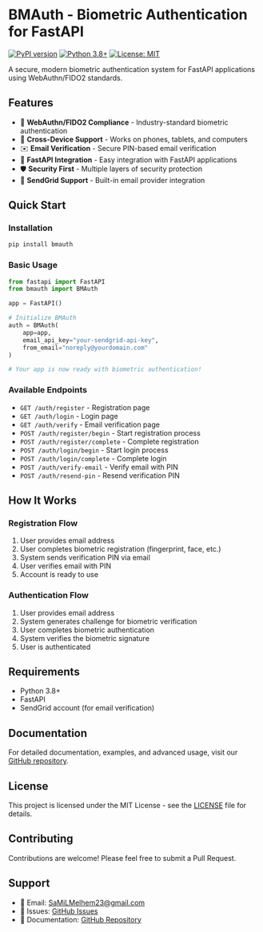 # BMAuth - Biometric Authentication for FastAPI

[![PyPI version](https://badge.fury.io/py/bmauth.svg)](https://badge.fury.io/py/bmauth)
[![Python 3.8+](https://img.shields.io/badge/python-3.8+-blue.svg)](https://www.python.org/downloads/)
[![License: MIT](https://img.shields.io/badge/License-MIT-yellow.svg)](https://opensource.org/licenses/MIT)

A secure, modern biometric authentication system for FastAPI applications using WebAuthn/FIDO2 standards.

## Features

- 🔐 **WebAuthn/FIDO2 Compliance** - Industry-standard biometric authentication
- 📱 **Cross-Device Support** - Works on phones, tablets, and computers
- ✉️ **Email Verification** - Secure PIN-based email verification
- 🚀 **FastAPI Integration** - Easy integration with FastAPI applications
- 🛡️ **Security First** - Multiple layers of security protection
- 📧 **SendGrid Support** - Built-in email provider integration

## Quick Start

### Installation

```bash
pip install bmauth
```

### Basic Usage

```python
from fastapi import FastAPI
from bmauth import BMAuth

app = FastAPI()

# Initialize BMAuth
auth = BMAuth(
    app=app,
    email_api_key="your-sendgrid-api-key",
    from_email="noreply@yourdomain.com"
)

# Your app is now ready with biometric authentication!
```

### Available Endpoints

- `GET /auth/register` - Registration page
- `GET /auth/login` - Login page
- `GET /auth/verify` - Email verification page
- `POST /auth/register/begin` - Start registration process
- `POST /auth/register/complete` - Complete registration
- `POST /auth/login/begin` - Start login process
- `POST /auth/login/complete` - Complete login
- `POST /auth/verify-email` - Verify email with PIN
- `POST /auth/resend-pin` - Resend verification PIN

## How It Works

### Registration Flow
1. User provides email address
2. User completes biometric registration (fingerprint, face, etc.)
3. System sends verification PIN via email
4. User verifies email with PIN
5. Account is ready to use

### Authentication Flow
1. User provides email address
2. System generates challenge for biometric verification
3. User completes biometric authentication
4. System verifies the biometric signature
5. User is authenticated

## Requirements

- Python 3.8+
- FastAPI
- SendGrid account (for email verification)

## Documentation

For detailed documentation, examples, and advanced usage, visit our [GitHub repository](https://github.com/samimelhem/bmauth).

## License

This project is licensed under the MIT License - see the [LICENSE](https://github.com/samimelhem/bmauth/blob/main/LICENSE) file for details.

## Contributing

Contributions are welcome! Please feel free to submit a Pull Request.

## Support

- 📧 Email: SaMiLMelhem23@gmail.com
- 🐛 Issues: [GitHub Issues](https://github.com/samimelhem/bmauth/issues)
- 📖 Documentation: [GitHub Repository](https://github.com/samimelhem/bmauth)
